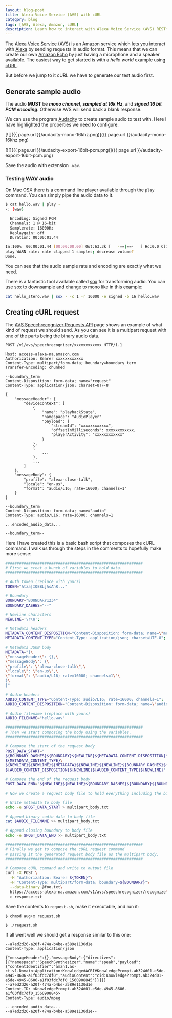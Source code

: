 ```yaml
---
layout: blog-post
title: Alexa Voice Service (AVS) with cURL
category: blog
tags: [AVS, Alexa, Amazon, cURL]
description: Learn how to interact with Alexa Voice Service (AVS) RESTful API with cURL.
---
```

The [Alexa Voice Service (AVS)](https://developer.amazon.com/avs) is an Amazon service which lets you interact with [Alexa](https://developer.amazon.com/alexa) by sending requests in audio format. This means that we can create our own [Amazon Echo](https://en.wikipedia.org/wiki/Amazon_Echo) by just having a microphone and a speaker available. The easiest way to get started is with a *hello world* example using [cURL](https://en.wikipedia.org/wiki/CURL).

But before we jump to it cURL we have to generate our test audio first.

## Generate sample audio

The audio **MUST** be ***mono channel***, ***sampled at 16k Hz***, and ***signed 16 bit PCM encoding***. Otherwise AVS will send back a blank response.

We can use the program [Audacity](http://audacityteam.org/) to create sample audio to test with. Here I have highlighted the properties we need to configure.

[![]({{ page.url }}/audacity-mono-16khz.png)]({{ page.url }}/audacity-mono-16khz.png)

[![]({{ page.url }}/audacity-export-16bit-pcm.png)]({{ page.url }}/audacity-export-16bit-pcm.png)

Save the audio with extension `.wav`.

### Testing WAV audio

On Mac OSX there is a command line player available through the `play` command. You can simply pipe the audio data to it.

```bash
$ cat hello.wav | play -
-: (wav)

  Encoding: Signed PCM
  Channels: 1 @ 16-bit
  Samplerate: 16000Hz
  Replaygain: off
  Duration: 00:00:01.44

In:100%  00:00:01.44 [00:00:00.00] Out:63.3k [   -==|==-   ] Hd:0.0 Clip:1
play WARN rate: rate clipped 1 samples; decrease volume?
Done.
```

You can see that the audio sample rate and encoding are exactly what we need.

There is a fantastic tool available called [sox](http://sox.sourceforge.net/sox.html) for transforming audio. You can use sox to downsample and change to mono like in this example:

```bash
cat hello_stero.wav | sox - -c 1 -r 16000 -e signed -b 16 hello.wav
```

## Creating cURL request

The [AVS Speechrecognizer Requests API](https://developer.amazon.com/public/solutions/alexa/alexa-voice-service/rest/speechrecognizer-requests) page shows an example of what kind of request we should send. As you can see it is a multipart request with one of the parts being the binary audio data.

```
POST /v1/avs/speechrecognizer/xxxxxxxxxxxx HTTP/1.1

Host: access-alexa-na.amazon.com
Authorization: Bearer xxxxxxxxxxxx
Content-Type: multipart/form-data; boundary=boundary_term
Transfer-Encoding: chunked

--boundary_term
Content-Disposition: form-data; name="request"
Content-Type: application/json; charset=UTF-8

{
    "messageHeader": {
        "deviceContext": [
            {
                "name": "playbackState",
                "namespace": "AudioPlayer"
                "payload": {
                    "streamId": "xxxxxxxxxxxx",
                    "offsetInMilliseconds": xxxxxxxxxxxx,
                    "playerActivity": "xxxxxxxxxxxx"
                }
            },
            {
                ...
            },
            ...
        ]
    },
    "messageBody": {
        "profile": "alexa-close-talk",
        "locale": "en-us",
        "format": "audio/L16; rate=16000; channels=1"
    }
}

--boundary_term
Content-Disposition: form-data; name="audio"
Content-Type: audio/L16; rate=16000; channels=1

...encoded_audio_data...

--boundary_term--
```

Here I have created this is a basic bash script that composes the cURL command. I walk us through the steps in the comments to hopefully make more sense:

```bash
############################################################
# First we creat a bunch of variables to hold data.
############################################################

# Auth token (replace with yours)
TOKEN="Atza|IQEBLjAsAhR..."

# Boundary
BOUNDARY="BOUNDARY1234"
BOUNDARY_DASHES="--"

# Newline characters
NEWLINE='\r\n';

# Metadata headers
METADATA_CONTENT_DISPOSITION="Content-Disposition: form-data; name=\"metadata\"";
METADATA_CONTENT_TYPE="Content-Type: application/json; charset=UTF-8";

# Metadata JSON body
METADATA="{\
\"messageHeader\": {},\
\"messageBody\": {\
\"profile\": \"alexa-close-talk\",\
\"locale\": \"en-us\",\
\"format\": \"audio/L16; rate=16000; channels=1\"\
}\
}"

# Audio headers
AUDIO_CONTENT_TYPE="Content-Type: audio/L16; rate=16000; channels=1";
AUDIO_CONTENT_DISPOSITION="Content-Disposition: form-data; name=\"audio\"";

# Audio filename (replace with yours)
AUDIO_FILENAME="hello.wav"

############################################################
# Then we start composing the body using the variables.
############################################################

# Compose the start of the request body
POST_DATA_START="
${BOUNDARY_DASHES}${BOUNDARY}${NEWLINE}${METADATA_CONTENT_DISPOSITION}${NEWLINE}\
${METADATA_CONTENT_TYPE}\
${NEWLINE}${NEWLINE}${METADATA}${NEWLINE}${NEWLINE}${BOUNDARY_DASHES}${BOUNDARY}${NEWLINE}\
${AUDIO_CONTENT_DISPOSITION}${NEWLINE}${AUDIO_CONTENT_TYPE}${NEWLINE}"

# Compose the end of the request body
POST_DATA_END="${NEWLINE}${NEWLINE}${BOUNDARY_DASHES}${BOUNDARY}${BOUNDARY_DASHES}${NEWLINE}"

# Now we create a request body file to hold everything including the binary audio data.

# Write metadata to body file
echo -e $POST_DATA_START > multipart_body.txt

# Append binary audio data to body file
cat $AUDIO_FILENAME >> multipart_body.txt

# Append closing boundary to body file
echo -e $POST_DATA_END >> multipart_body.txt

############################################################
# Finally we get to compose the cURL request command
# passing it the generated request body file as the multipart body.
############################################################

# Compose cURL command and write to output file
curl -X POST \
  -H "Authorization: Bearer ${TOKEN}"\
  -H "Content-Type: multipart/form-data; boundary=${BOUNDARY}"\
  --data-binary @foo.txt\
  https://access-alexa-na.amazon.com/v1/avs/speechrecognizer/recognize\
  > response.txt
```

Save the contents to `request.sh`, make it executable, and run it:

```bash
$ chmod aug+x request.sh

$ ./request.sh
```

If all went well we should get a response similar to this one:

```
--a7ed2d26-a20f-474a-b4be-a589e1130d1e
Content-Type: application/json

{"messageHeader":{},"messageBody":{"directives":[{"namespace":"SpeechSynthesizer","name":"speak","payload":{"contentIdentifier":"amzn1.as-ct.v1.Domain:Application:Knowledge#ACRI#KnowledgePrompt.ab324d01-e5de-4945-8606-a1f03fdc7df0","audioContent":"cid:KnowledgePrompt.ab324d01-e5de-4945-8606-a1f03fdc7df0_1560908845"}}]}}
--a7ed2d26-a20f-474a-b4be-a589e1130d1e
Content-ID: <KnowledgePrompt.ab324d01-e5de-4945-8606-a1f03fdc7df0_1560908845>
Content-Type: audio/mpeg

...encoded_audio_data...
--a7ed2d26-a20f-474a-b4be-a589e1130d1e--
```
